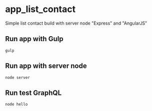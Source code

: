 # app_list_contact
Simple list contact build with server node "Express" and "AngularJS"

## Run app with Gulp
`gulp`

## Run app with server node
`node server`

## Run test GraphQL
`node hello`
